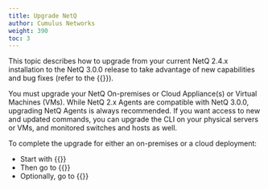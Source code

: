 ```yaml
---
title: Upgrade NetQ
author: Cumulus Networks
weight: 390
toc: 3
---
```

This topic describes how to upgrade from your current NetQ 2.4.x installation to the NetQ 3.0.0 release to take advantage of new capabilities and bug fixes (refer to the {{<link title="Cumulus NetQ 3.1 Release Notes" text="release notes">}}).

You must upgrade your NetQ On-premises or Cloud Appliance(s) or Virtual Machines (VMs). While NetQ 2.x Agents are compatible with NetQ 3.0.0, upgrading NetQ Agents is always recommended. If you want access to new and updated commands, you can upgrade the CLI on your physical servers or VMs, and monitored switches and hosts as well.

To complete the upgrade for either an on-premises or a cloud deployment:

- Start with {{<link title="Upgrade NetQ Appliances and Virtual Machines">}}
- Then go to {{<link title="Upgrade NetQ Agents">}}
- Optionally, go to {{<link title="Upgrade NetQ CLI">}}
